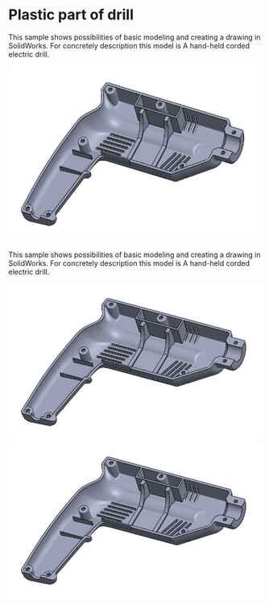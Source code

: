 # Plastic part of drill
This sample shows possibilities of basic modeling and creating a drawing in SolidWorks. For concretely description this model is A hand-held corded electric drill.

<div align="left">
	<img width="500" height="350" src="DrillOnPicture.PNG" alt="Awesome">
</div>

This sample shows possibilities of basic modeling and creating a drawing in SolidWorks. For concretely description this model is A hand-held corded electric drill.


![alt-text-1](DrillOnPicture.PNG "title-1") ![alt-text-2](DrillOnPicture.PNG "title-2")
